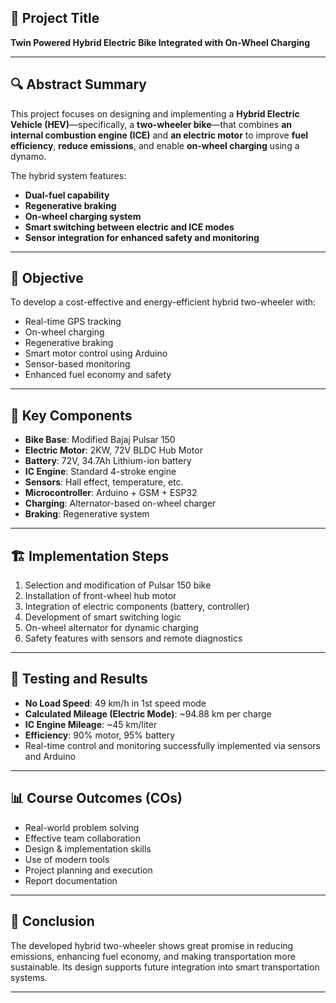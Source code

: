 
## 📝 **Project Title**

**Twin Powered Hybrid Electric Bike Integrated with On-Wheel Charging**



---

## 🔍 **Abstract Summary**

This project focuses on designing and implementing a **Hybrid Electric Vehicle (HEV)**—specifically, a **two-wheeler bike**—that combines **an internal combustion engine (ICE)** and **an electric motor** to improve **fuel efficiency**, **reduce emissions**, and enable **on-wheel charging** using a dynamo.

The hybrid system features:

* **Dual-fuel capability**
* **Regenerative braking**
* **On-wheel charging system**
* **Smart switching between electric and ICE modes**
* **Sensor integration for enhanced safety and monitoring**

---

## 🎯 **Objective**

To develop a cost-effective and energy-efficient hybrid two-wheeler with:

* Real-time GPS tracking
* On-wheel charging
* Regenerative braking
* Smart motor control using Arduino
* Sensor-based monitoring
* Enhanced fuel economy and safety

---

## 🔧 **Key Components**

* **Bike Base**: Modified Bajaj Pulsar 150
* **Electric Motor**: 2KW, 72V BLDC Hub Motor
* **Battery**: 72V, 34.7Ah Lithium-ion battery
* **IC Engine**: Standard 4-stroke engine
* **Sensors**: Hall effect, temperature, etc.
* **Microcontroller**: Arduino + GSM + ESP32
* **Charging**: Alternator-based on-wheel charger
* **Braking**: Regenerative system

---

## 🏗️ **Implementation Steps**

1. Selection and modification of Pulsar 150 bike
2. Installation of front-wheel hub motor
3. Integration of electric components (battery, controller)
4. Development of smart switching logic
5. On-wheel alternator for dynamic charging
6. Safety features with sensors and remote diagnostics

---

## 📐 **Testing and Results**

* **No Load Speed**: 49 km/h in 1st speed mode
* **Calculated Mileage (Electric Mode)**: \~94.88 km per charge
* **IC Engine Mileage**: \~45 km/liter
* **Efficiency**: 90% motor, 95% battery
* Real-time control and monitoring successfully implemented via sensors and Arduino

---

## 📊 **Course Outcomes (COs)**

* Real-world problem solving
* Effective team collaboration
* Design & implementation skills
* Use of modern tools
* Project planning and execution
* Report documentation

---

## 📘 **Conclusion**

The developed hybrid two-wheeler shows great promise in reducing emissions, enhancing fuel economy, and making transportation more sustainable. Its design supports future integration into smart transportation systems.

---

